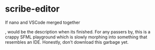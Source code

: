# scribe-editor
If nano and VSCode merged together


, would be the description when its finished. For any passers by, this is a crappy SFML playground which is slowly morphing into something that resembles an IDE. Honestly, don't download this garbage yet.
